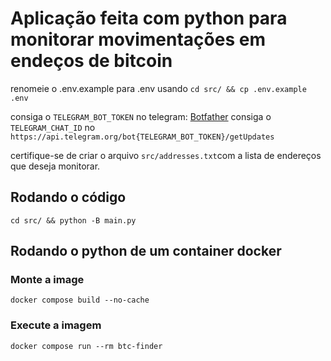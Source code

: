 # Aplicação feita com python para monitorar movimentações em endeços de bitcoin

renomeie o .env.example para .env usando `cd src/ && cp .env.example .env`

consiga o `TELEGRAM_BOT_TOKEN` no telegram: [Botfather]("https://telegram.me/BotFather")
consiga o `TELEGRAM_CHAT_ID` no `https://api.telegram.org/bot{TELEGRAM_BOT_TOKEN}/getUpdates`

certifique-se de criar o arquivo `src/addresses.txt`com a lista de endereços que deseja monitorar.

## Rodando o código
`cd src/ && python -B main.py`

## Rodando o python de um container docker

### Monte a image
`docker compose build --no-cache`

### Execute a imagem
`docker compose run --rm btc-finder`